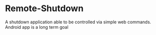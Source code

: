 Remote-Shutdown
===============

A shutdown application able to be controlled via simple web commands. Android app is a long term goal
